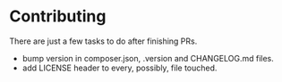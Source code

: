 # Contributing

There are just a few tasks to do after finishing PRs.

- bump version in composer.json, .version and CHANGELOG.md files.
- add LICENSE header to every, possibly, file touched.
